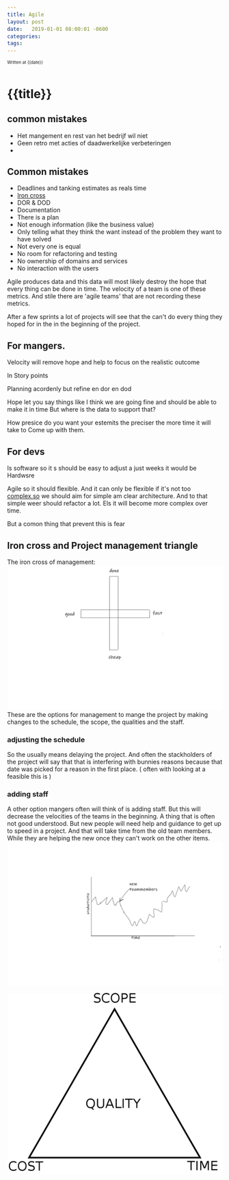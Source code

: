 ```yaml
---
title: Agile
layout: post
date:   2019-01-01 08:00:01 -0600
categories: 
tags: 
---
```

<sup><sup>Written at {{date}} </sup></sup>

# {{title}}  


## common mistakes

- Het mangement en rest van het bedrijf wil niet 
- Geen retro met acties of daadwerkelijke verbeteringen 
- 


## Common mistakes

- Deadlines and tanking estimates as reals time 
- [Iron cross](##1-iron-cross)
- DOR & DOD
- Documentation 
- There is a plan 
- Not enough  information (like the business value)
- Only telling what they think the want instead of the problem they want to have solved 
- Not every one is equal 
- No room for refactoring and testing 
- No ownership of domains and services
- No interaction with the users 
 

Agile produces data and this data will most likely destroy the hope that every thing can be done in time. The velocity of a team is one of these metrics. And stile there are 'agile teams' that are not recording these metrics.

After a few sprints a lot of projects will see that the can't do every thing they hoped for in the in the beginning of the project. 

## For mangers.

 Velocity will remove hope and help to focus on the realistic outcome 

In Story points 

Planning acordenly but refine en dor en dod 

Hope let you say things like I think we are going fine  and should be able to make it in time But where is the data to support that?

How presice do you want your estemits the preciser the more time it will take to Come up with them. 

## For devs

Is software so it s should be easy to adjust a just weeks it would be Hardwsre 

Agile so it should flexible. And it can only be flexible if it's not too [complex.so](http://complex.so) we should aim for  simple am clear architecture. And to that simple weer should refactor a lot. Els it will become more complex over time.

But a comon thing that prevent this is fear

## Iron cross and Project management triangle

The iron cross of management:
![iron cross](../assets/ironCross.svg)
These are the options for management to mange the project by making changes to the schedule, the scope, the qualities and the staff.

### adjusting the schedule 

So the usually means delaying the project. And often the stackholders of the project will say that that is interfering with bunnies reasons because that date was picked for a reason in the first place. ( often with  looking at a feasible this is )

### adding staff

A other option mangers often will think of is adding staff. But this will decrease the velocities of the teams in the beginning. A thing that is often not good understood. But new people will need help and guidance to get up to speed in a project. And that will take time from the old team members. While they are helping the new once they can't work on the other items.
![velocity after adding team members](../assets/velosityAftherAdingteamMebers.svg)


![ Project management triangle image](../assets/projectMangementTriangle.png)

